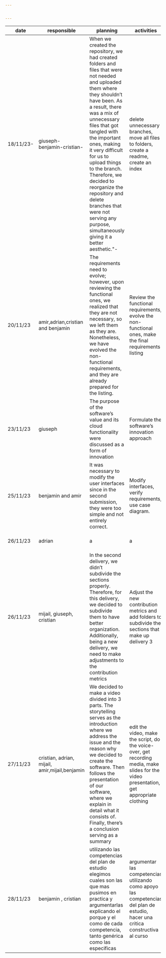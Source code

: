 ```yaml
---


---
```



<table>
<thead>
<tr>
<th>date</th>
<th>responsible</th>
<th>planning</th>
<th>activities</th>
<th>evidence</th>
</tr>
</thead>
<tbody>
<tr>
<td>18/11/23-</td>
<td>giuseph-benjamín-cristian-</td>
<td>When we created the repository, we had created folders and files that were not needed and uploaded them where they shouldn’t have been. As a result, there was a mix of unnecessary files that got tangled with the important ones, making it very difficult for us to upload things to the branch. Therefore, we decided to reorganize the repository and delete branches that were not serving any purpose, simultaneously giving it a better aesthetic."-</td>
<td>delete unnecessary branches, move all files to folders, create a readme, create an index</td>
<td><a href="https://github.com/Giuseph-CT/FIS-Proyecto-2023/tree/main-">https://github.com/Giuseph-CT/FIS-Proyecto-2023/tree/main-</a></td>
</tr>
<tr>
<td>20/11/23</td>
<td>amir,adrian,cristian and benjamin</td>
<td>The requirements need to evolve; however, upon reviewing the functional ones, we realized that they are not necessary, so we left them as they are. Nonetheless, we have evolved the non-functional requirements, and they are already prepared for the listing.</td>
<td>Review the functional requirements, evolve the non-functional ones, make the final requirements listing</td>
<td><a href="https://github.com/Giuseph-CT/FIS-Proyecto-2023/tree/jorge-salomon3" title="https://github.com/Giuseph-CT/FIS-Proyecto-2023/tree/jorge-salomon3">https://github.com/Giuseph-CT/FIS-Proyecto-2023/tree/TerceraEntrega_MD/Requirements</a></td>
</tr>
<tr>
<td>23/11/23</td>
<td>giuseph</td>
<td>The purpose of the software’s value and its cloud functionality were discussed as a form of innovation</td>
<td>Formulate the software’s innovation approach</td>
<td><a href="https://github.com/Giuseph-CT/FIS-Proyecto-2023/tree/jorge-salomon3" title="https://github.com/Giuseph-CT/FIS-Proyecto-2023/tree/jorge-salomon3">https://github.com/Giuseph-CT/FIS-Proyecto-2023/tree/TerceraEntrega_MD/Product</a></td>
</tr>
<tr>
<td>25/11/23</td>
<td>benjamin and amir</td>
<td>It was necessary to modify the user interfaces since in the second submission, they were too simple and not entirely correct.</td>
<td>Modify interfaces, verify requirements, use case diagram.</td>
<td>[<a href="https://github.com/Giuseph-CT/FIS-Proyecto-2023/tree/TerceraEntrega_MD/Design">https://github.com/Giuseph-CT/FIS-Proyecto-2023/tree/TerceraEntrega_MD/Design</a>]</td>
</tr>
<tr>
<td>26/11/23</td>
<td>adrian</td>
<td>a</td>
<td>a</td>
<td>“<a href="https://github.com/Giuseph-CT/FIS-Proyecto-2023/tree/TerceraEntrega_MD/Testing">https://github.com/Giuseph-CT/FIS-Proyecto-2023/tree/TerceraEntrega_MD/Testing</a>”</td>
</tr>
<tr>
<td>26/11/23</td>
<td>mijail, giuseph, cristian</td>
<td>In the second delivery, we didn’t subdivide the sections properly. Therefore, for this delivery, we decided to subdivide them to have better organization. Additionally, being a new delivery, we need to make adjustments to the contribution metrics</td>
<td>Adjust the new contribution metrics and add folders to subdivide the sections that make up delivery 3</td>
<td><a href="https://github.com/Giuseph-CT/FIS-Proyecto-2023/tree/TerceraEntrega_MD/Process">https://github.com/Giuseph-CT/FIS-Proyecto-2023/tree/TerceraEntrega_MD/Process</a></td>
</tr>
<tr>
<td>27/11/23</td>
<td>cristian, adrian, mijail, amir,mijail,benjamin</td>
<td>We decided to make a video divided into 3 parts. The storytelling serves as the introduction where we address the issue and the reason why we decided to create the software. Then follows the presentation of our software, where we explain in detail what it consists of. Finally, there’s a conclusion serving as a summary</td>
<td>edit the video, make the script, do the voice-over, get recording media, make slides for the video presentation, get appropriate clothing</td>
<td><a href="https://github.com/Giuseph-CT/FIS-Proyecto-2023/tree/TerceraEntrega_MD/Presentation">https://github.com/Giuseph-CT/FIS-Proyecto-2023/tree/TerceraEntrega_MD/Presentation</a></td>
</tr>
<tr>
<td>28/11/23</td>
<td>benjamin , cristian</td>
<td>utilizando las competencias del plan de estudio elegimos cuales son las que mas  pusimos en practica  y argumentarlas explicando el porque  y el como de cada competencia, tanto genérica  como las especificas</td>
<td>argumentar las competencias utilizando como apoyo las competencias del plan de estudio, hacer  una critica constructiva al curso</td>
<td><a href="https://github.com/Giuseph-CT/FIS-Proyecto-2023/tree/TerceraEntrega_MD/Professional%20skills">https://github.com/Giuseph-CT/FIS-Proyecto-2023/tree/TerceraEntrega_MD/Professional skills</a></td>
</tr>
</tbody>
</table>
